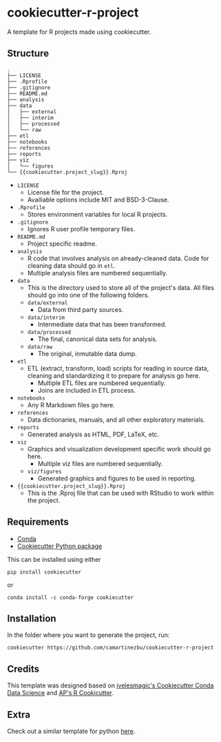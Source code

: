 # cookiecutter-r-project

A template for R projects made using cookiecutter.

## Structure

    .
    ├── LICENSE
    ├── .Rprofile
    ├── .gitignore
    ├── README.md
    ├── analysis
    ├── data
    │   ├── external
    │   ├── interim
    │   ├── processed
    │   └── raw
    ├── etl
    ├── notebooks  
    ├── references
    ├── reports
    ├── viz
    │   └── figures
    └── {{cookiecutter.project_slug}}.Rproj

- `LICENSE`
  - License file for the project.
  - Availiable options include MIT and BSD-3-Clause.
- `.Rprofile`
  - Stores environment variables for local R projects.
- `.gitignore`
  - Ignores R user profile temporary files.
- `README.md`
  - Project specific readme.
- `analysis`
  - R code that involves analysis on already-cleaned data. Code for cleaning data should go in `etl`.
  - Multiple analysis files are numbered sequentially.
- `data`
  - This is the directory used to store all of the project's data. All files should go into one of the following folders.
  - `data/external`
    - Data from third party sources.
  - `data/interim`
    - Intermediate data that has been transformed.
  - `data/processed`
    - The final, canonical data sets for analysis.
  - `data/raw`
    - The original, inmutable data dump.
- `etl`
  - ETL (extract, transform, load) scripts for reading in source data, cleaning and standardizing it to prepare for analysis go here.
    - Multiple ETL files are numbered sequentially.
    - Joins are included in ETL process.
- `notebooks`
  - Any R Markdown files go here.
- `references`
  - Data dictionaries, manuals, and all other exploratory materials.
- `reports`
  - Generated analysis as HTML, PDF, LaTeX, etc.
- `viz`
  - Graphics and visualization development specific work should go here.
    - Multiple viz files are numbered sequentially.
  - `viz/figures`
    - Generated graphics and figures to be used in reporting.
- `{{cookiecutter.project_slug}}.Rproj`
  - This is the .Rproj file that can be used with RStudio to work within the project.


## Requirements

- [Conda](https://docs.conda.io/projects/conda/en/latest/user-guide/install/index.html)
- [Cookiecutter Python package](https://cookiecutter.readthedocs.io/en/latest/installation.html)

This can be installed using either

```shell
pip install cookiecutter
```

or

```shell
conda install -c conda-forge cookiecutter
```

## Installation

In the folder where you want to generate the project, run:

```shell
cookiecutter https://github.com/camartinezbu/cookiecutter-r-project
```

## Credits

This template was designed based on [jvelesmagic's Cookiecutter Conda Data Science](https://github.com/jvelezmagic/cookiecutter-conda-data-science) and [AP's R Cookicutter](https://github.com/associatedpress/cookiecutter-r-project).

## Extra

Check out a similar template for python [here](https://github.com/camartinezbu/cookiecutter-python-project).
